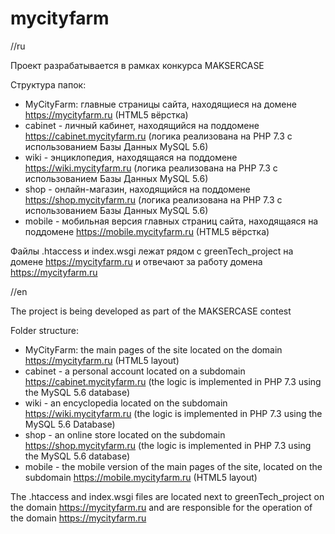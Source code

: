 # mycityfarm
//ru

Проект разрабатывается в рамках конкурса MAKSERCASE

Структура папок:
- MyCityFarm: главные страницы сайта, находящиеся на домене https://mycityfarm.ru (HTML5 вёрстка)
- cabinet - личный кабинет, находящийся на поддомене https://cabinet.mycityfarm.ru (логика реализована на PHP 7.3 с использованием Базы Данных MySQL 5.6)
- wiki - энциклопедия, находящаяся на поддомене https://wiki.mycityfarm.ru (логика реализована на PHP 7.3 с использованием Базы Данных MySQL 5.6)
- shop - онлайн-магазин, находящийся на поддомене https://shop.mycityfarm.ru (логика реализована на PHP 7.3 с использованием Базы Данных MySQL 5.6)
- mobile - мобильная версия главных страниц сайта, находящаяся на поддомене https://mobile.mycityfarm.ru (HTML5 вёрстка)

Файлы .htaccess и index.wsgi лежат рядом с greenTech_project на домене https://mycityfarm.ru и отвечают за работу домена https://mycityfarm.ru



//en

The project is being developed as part of the MAKSERCASE contest

Folder structure:
- MyCityFarm: the main pages of the site located on the domain https://mycityfarm.ru (HTML5 layout)
- cabinet - a personal account located on a subdomain https://cabinet.mycityfarm.ru (the logic is implemented in PHP 7.3 using the MySQL 5.6 database)
- wiki - an encyclopedia located on the subdomain https://wiki.mycityfarm.ru (the logic is implemented in PHP 7.3 using the MySQL 5.6 Database)
- shop - an online store located on the subdomain https://shop.mycityfarm.ru (the logic is implemented in PHP 7.3 using the MySQL 5.6 database)
- mobile - the mobile version of the main pages of the site, located on the subdomain https://mobile.mycityfarm.ru (HTML5 layout)

The .htaccess and index.wsgi files are located next to greenTech_project on the domain https://mycityfarm.ru and are responsible for the operation of the domain https://mycityfarm.ru


